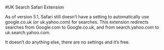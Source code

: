 #UK Search Safari Extension

As of version 5.1, Safari still doesn’t have a setting to automatically use google.co.uk (or uk.yahoo.com) for searches. This extension redirects searches from Google.com to Google.co.uk, and from search.yahoo.com to uk.search.yahoo.com.

It doesn’t do anything else, there are no settings and it’s free.

